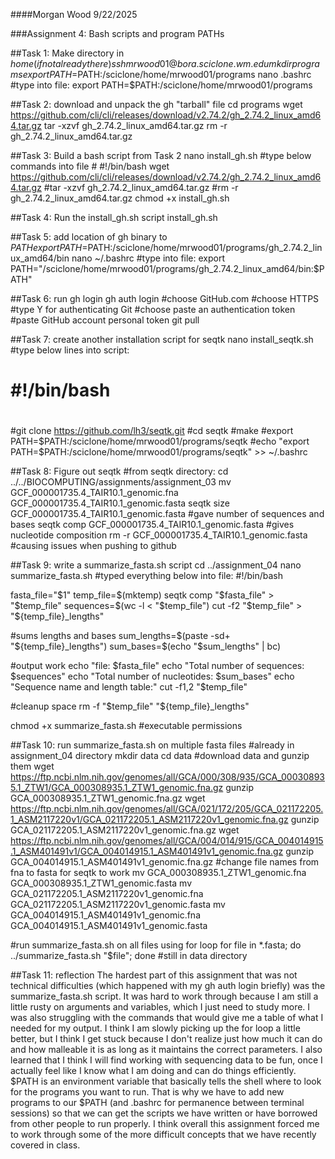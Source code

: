 ####Morgan Wood 	9/22/2025

###Assignment 4: Bash scripts and program PATHs

##Task 1: Make directory in $home (if not already there)
ssh mrwood01@bora.sciclone.wm.edu
mkdir programs
export PATH=$PATH:/sciclone/home/mrwood01/programs
nano .bashrc
#type into file: export PATH=$PATH:/sciclone/home/mrwood01/programs 

##Task 2: download and unpack the gh "tarball" file
cd programs
wget https://github.com/cli/cli/releases/download/v2.74.2/gh_2.74.2_linux_amd64.tar.gz
tar -xzvf gh_2.74.2_linux_amd64.tar.gz
rm -r gh_2.74.2_linux_amd64.tar.gz

##Task 3: Build a bash script from Task 2
nano install_gh.sh
#type below commands into file 
	# #!/bin/bash
	wget https://github.com/cli/cli/releases/download/v2.74.2/gh_2.74.2_linux_amd64.tar.gz
	#tar -xzvf gh_2.74.2_linux_amd64.tar.gz
	#rm -r gh_2.74.2_linux_amd64.tar.gz
chmod +x install_gh.sh

##Task 4: Run the install_gh.sh script
install_gh.sh

##Task 5: add location of gh binary to $PATH
export PATH=$PATH:/sciclone/home/mrwood01/programs/gh_2.74.2_linux_amd64/bin
nano ~/.bashrc
#type into file: export PATH="/sciclone/home/mrwood01/programs/gh_2.74.2_linux_amd64/bin:$PATH"

##Task 6: run gh login 
gh auth login
#choose GitHub.com
#choose HTTPS
#type Y for authenticating Git
#choose paste an authentication token
#paste GitHub account personal token
git pull

##Task 7: create another installation script for seqtk
nano install_seqtk.sh
#type below lines into script: 
# #!/bin/bash
#
#git clone https://github.com/lh3/seqtk.git
#cd seqtk
#make
#export PATH=$PATH:/sciclone/home/mrwood01/programs/seqtk
#echo "export PATH=$PATH:/sciclone/home/mrwood01/programs/seqtk" >> ~/.bashrc

##Task 8: Figure out seqtk
#from seqtk directory:
cd ../../BIOCOMPUTING/assignments/assignment_03
mv GCF_000001735.4_TAIR10.1_genomic.fna GCF_000001735.4_TAIR10.1_genomic.fasta
seqtk size GCF_000001735.4_TAIR10.1_genomic.fasta #gave number of sequences and bases
seqtk comp GCF_000001735.4_TAIR10.1_genomic.fasta #gives nucleotide composition
rm -r GCF_000001735.4_TAIR10.1_genomic.fasta 	#causing issues when pushing to github

##Task 9: write a summarize_fasta.sh script 
cd ../assignment_04
nano summarize_fasta.sh
#typed everything below into file:
#!/bin/bash

fasta_file="$1"
temp_file=$(mktemp)
seqtk comp "$fasta_file" > "$temp_file"
sequences=$(wc -l < "$temp_file")
cut -f2 "$temp_file" > "${temp_file}_lengths"

#sums lengths and bases
sum_lengths=$(paste -sd+ "${temp_file}_lengths")
sum_bases=$(echo "$sum_lengths" | bc)

#output work
echo "file: $fasta_file"
echo "Total number of sequences: $sequences"
echo "Total number of nucleotides: $sum_bases"
echo "Sequence name and length table:"
cut -f1,2 "$temp_file"

#cleanup space
rm -f "$temp_file" "${temp_file}_lengths"

chmod +x summarize_fasta.sh 	#executable permissions

##Task 10: run summarize_fasta.sh on multiple fasta files
#already in assignment_04 directory
mkdir data
cd data
#download data and gunzip them 
wget https://ftp.ncbi.nlm.nih.gov/genomes/all/GCA/000/308/935/GCA_000308935.1_ZTW1/GCA_000308935.1_ZTW1_genomic.fna.gz
gunzip GCA_000308935.1_ZTW1_genomic.fna.gz
wget https://ftp.ncbi.nlm.nih.gov/genomes/all/GCA/021/172/205/GCA_021172205.1_ASM2117220v1/GCA_021172205.1_ASM2117220v1_genomic.fna.gz
gunzip GCA_021172205.1_ASM2117220v1_genomic.fna.gz
wget https://ftp.ncbi.nlm.nih.gov/genomes/all/GCA/004/014/915/GCA_004014915.1_ASM401491v1/GCA_004014915.1_ASM401491v1_genomic.fna.gz
gunzip GCA_004014915.1_ASM401491v1_genomic.fna.gz
#change file names from fna to fasta for seqtk to work 
mv GCA_000308935.1_ZTW1_genomic.fna GCA_000308935.1_ZTW1_genomic.fasta
mv GCA_021172205.1_ASM2117220v1_genomic.fna GCA_021172205.1_ASM2117220v1_genomic.fasta
mv GCA_004014915.1_ASM401491v1_genomic.fna GCA_004014915.1_ASM401491v1_genomic.fasta

#run summarize_fasta.sh on all files using for loop
for file in *.fasta; do ../summarize_fasta.sh "$file"; done 	#still in data directory

##Task 11: reflection
The hardest part of this assignment that was not technical difficulties (which happened with my gh auth login briefly) was the summarize_fasta.sh script. 
It was hard to work through because I am still a little rusty on arguments and variables, which I just need to study more. I was also struggling with the 
commands that would give me a table of what I needed for my output. I think I am slowly picking up the for loop a little better, but I think I get stuck 
because I don't realize just how much it can do and how malleable it is as long as it maintains the correct parameters. I also learned that I think I will 
find working with sequencing data to be fun, once I actually feel like I know what I am doing and can do things efficiently. $PATH is an environment variable 
that basically tells the shell where to look for the programs you want to run. That is why we have to add new programs to our $PATH (and .bashrc for permanence 
between terminal sessions) so that we can get the scripts we have written or have borrowed from other people to run properly. I think overall this assignment
forced me to work through some of the more difficult concepts that we have recently covered in class. 
